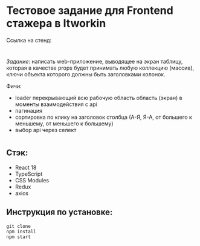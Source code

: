 # Тестовое задание для Frontend стажера в Itworkin

Ссылка на стенд:

#

_Задание_: написать web-приложение, выводящее на экран таблицу, которая в качестве props будет принимать любую коллекцию (массив), 
ключи объекта которого должны быть заголовками колонок.

Фичи:
- loader перекрывающий всю рабочую область область (экран) в моменты взаимодействия с api
- пагинация
- сортировка по клику на заголовок столбца (А-Я, Я-А, от большего к меньшему, от меньшего к большему)
- выбор api через селект

#

## Стэк:

- React 18
- TypeScript
- CSS Modules
- Redux
- axios

## Инструкция по установке:

```
git clone
npm install
npm start

```
#